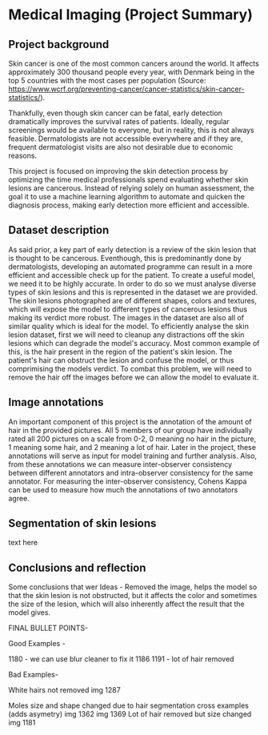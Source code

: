 # Medical Imaging (Project Summary)

## Project background
Skin cancer is one of the most common cancers around the world. It affects approximately 300 thousand people every year, with Denmark being in the top 5 countries with the most cases per population (Source: https://www.wcrf.org/preventing-cancer/cancer-statistics/skin-cancer-statistics/).

Thankfully, even though skin cancer can be fatal, early detection dramatically improves the survival rates of patients. Ideally, regular screenings would be available to everyone, but in reality, this is not always feasible. Dermatologists are not accessible everywhere and if they are, frequent dermatologist visits are also not desirable due to economic reasons. 

This project is focused on improving the skin detection process by optimizing the time medical professionals spend evaluating whether skin lesions are cancerous.  Instead of relying solely on human assessment, the goal it to use a machine learning algorithm to automate and quicken the diagnosis process, making early detection more efficient and accessible.

## Dataset description
As said prior, a key part of early detection is a review of the skin lesion that is thought to be cancerous. Eventhough, this is predominantly done by dermatologists, developing an automated programme can result in a more efficient and accessible check up for the patient. To create a useful model, we need it to be highly accurate. In order to do so we must analyse diverse types of skin lesions and this is represented in the dataset we are provided. The skin lesions photographed are of different shapes, colors and textures, which will expose the model to different types of cancerous lesions thus making its verdict more robust. The images in the dataset are also all of similar quality which is ideal for the model. To efficiently analyse the skin lesion dataset, first we will need to cleanup any distractions off the skin lesions which can degrade the model's accuracy. Most common example of this, is the hair present in the region of the patient's skin lesion. The patient's hair can obstruct the lesion and confuse the model, or thus comprimising the models verdict. To combat this problem, we will need to remove the hair off the images before we can allow the model to evaluate it. 

## Image annotations
An important component of this project is the annotation of the amount of hair in the provided pictures. All 5 members of our group have individually rated all 200 pictures on a scale from 0-2, 0 meaning no hair in the picture, 1 meaning some hair, and 2 meaning a lot of hair. Later in the project, these annotations will serve as input for model training and further analysis. Also, from these annotations we can measure inter-observer consistency between different annotators and intra-observer consistency for the same annotator. For measuring the inter-observer consistency, Cohens Kappa can be used to measure how much the annotations of two annotators agree.

## Segmentation of skin lesions
 text here 

 ## Conclusions and reflection
 Some conclusions that wer
 Ideas - Removed the image, helps the model so that the skin lesion is not obstructed, but it affects the color and sometimes the size of the lesion, which will also inherently affect the result that the model gives. 

FINAL BULLET POINTS- 

Good Examples - 

1180 - we can use blur cleaner to fix it
1186
1191 - lot of hair removed

Bad Examples- 

White hairs not removed
img 1287

Moles size and shape changed due to hair segmentation 
cross examples (adds asymetry)
img 1362
img 1369 
Lot of hair removed but size changed
img 1181
 

 
